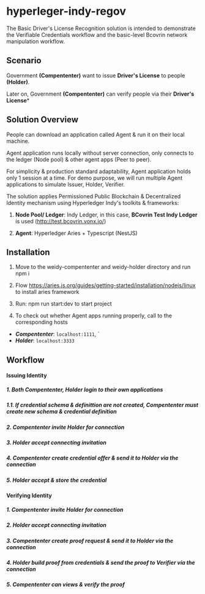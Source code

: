 # hyperleger-indy-regov
The Basic Driver's License Recognition solution is intended to demonstrate the Verifiable Credentials workflow and the basic-level Bcovrin network manipulation workflow.

  
  

## Scenario

Government **(Compententer)** want to issue **Driver's License** to people **(Holder)**.

Later on, Government **(Compententer)** can verify people via their **Driver's License***

  

## Solution Overview

  

People can download an application called Agent & run it on their local machine.

Agent application runs locally without server connection, only connects to the ledger (Node pool) & other agent apps (Peer to peer).

For simplicity & production standard adaptability, Agent application holds only 1 session at a time. For demo purpose, we will run multiple Agent applications to simulate Issuer, Holder, Verifier.

  

The solution applies Permissioned Public Blockchain & Decentralized Identity mechanism using Hyperledger Indy's toolkits & frameworks:

1. **Node Pool/ Ledger**: Indy Ledger, in this case, **BCovrin Test Indy Ledger** is used (http://test.bcovrin.vonx.io/)

2. **Agent**: Hyperledger Aries + Typescript (NestJS)

  

## Installation

  1. Move to the weidy-compententer and weidy-holder directory and run npm i
  
  2. Flow https://aries.js.org/guides/getting-started/installation/nodejs/linux to install aries framework
  3. Run: npm run start:dev to start project
  4. To check out whether Agent apps running properly, call to the corresponding hosts 
-	***Compententer***: `localhost:1111`, `
-	***Holder***: `localhost:3333`
  
## Workflow

#### Issuing Identity
##### 1. Both Compententer, Holder login to their own applications
##### 1.1. If credential schema & definittion are not created, Compententer must create new schema & credential definition
##### 2. Compententer invite Holder for connection 
##### 3. Holder accept connecting invitation
##### 4. Compententer create credential offer & send it to Holder via the connection
##### 5. Holder accept & store the credential

  

#### Verifying Identity
##### 1. Compententer invite Holder for connection 
##### 2. Holder accept connecting invitation
##### 3. Compententer create proof request & send it to Holder via the connection
##### 4. Holder build proof from credentials & send the proof to Verifier via the connection
##### 5. Compententer can views & verify the proof


